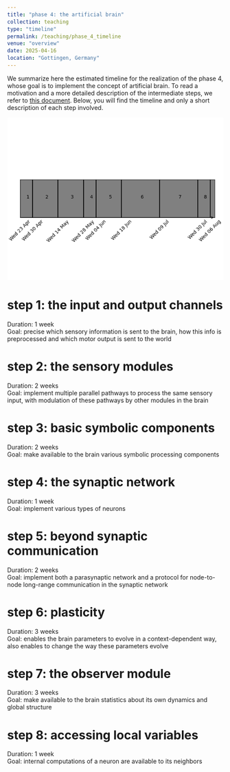 ```yaml
---
title: "phase 4: the artificial brain"
collection: teaching
type: "timeline"
permalink: /teaching/phase_4_timeline
venue: "overview"
date: 2025-04-16
location: "Gottingen, Germany"
---
```


We summarize here the estimated timeline for the realization of the phase 4, whose goal is to implement the concept of artificial brain.
To read a motivation and a more detailed description of the intermediate steps, we refer to [this document](/teaching/phase_4).
Below, you will find the timeline and only a short description of each step involved.

![image](/images/phase_4_timeline.png)

# step 1: the input and output channels
Duration: 1 week\
Goal: precise which sensory information is sent to the brain, how this info is preprocessed and which motor output is sent to the world

# step 2: the sensory modules
Duration: 2 weeks\
Goal: implement multiple parallel pathways to process the same sensory input, with modulation of these pathways by other modules in the brain

# step 3: basic symbolic components
Duration: 2 weeks\
Goal: make available to the brain various symbolic processing components

# step 4: the synaptic network
Duration: 1 week\
Goal: implement various types of neurons

# step 5: beyond synaptic communication
Duration: 2 weeks\
Goal: implement both a parasynaptic network and a protocol for node-to-node long-range communication in the synaptic network

# step 6: plasticity
Duration: 3 weeks\
Goal: enables the brain parameters to evolve in a context-dependent way, also enables to change the way these parameters evolve

# step 7: the observer module
Duration: 3 weeks\
Goal: make available to the brain statistics about its own dynamics and global structure

# step 8: accessing local variables
Duration: 1 week\
Goal: internal computations of a neuron are available to its neighbors

